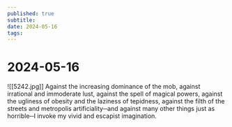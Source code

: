 ```yaml
---
published: true
subtitle: 
date: 2024-05-16
tags: 
---
```


# 2024-05-16
![[5242.jpg]]
Against the increasing dominance of the mob, against irrational and immoderate lust, against the spell of magical powers, against the ugliness of obesity and the laziness of tepidness, against the filth of the streets and metropolis artificiality─and against many other things just as horrible─I invoke my vivid and escapist imagination.
